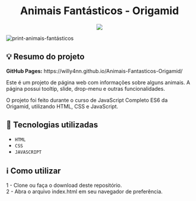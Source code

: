 <h1 align="center"> Animais Fantásticos - Origamid </h1>

<p align="center">
  <img src="https://img.shields.io/badge/STATUS-CONCLUÍDO-brightgreen""/>
</p>

![print-animais-fantásticos](https://user-images.githubusercontent.com/101363317/218284846-7c44fbc6-2532-4942-b0da-89b7f3ab612f.PNG)

<h2> 💡 Resumo do projeto </h2>
<p><b>GitHub Pages:</b> https://willy4nn.github.io/Animais-Fantasticos-Origamid/</p>
<p> Este é um projeto de página web com informações sobre alguns animais. A página possui tooltip, slide, drop-menu e outras funcionalidades.  </p>
<p> O projeto foi feito durante o curso de JavaScript Completo ES6 da Origamid, utilizando HTML, CSS e JavaScript. </p>

<h2> 🚀 Tecnologias utilizadas </h2>

- ``HTML``
- ``CSS``
- ``JAVASCRIPT``

<h2> ℹ️ Como utilizar </h2>

1 - Clone ou faça o download deste repositório. <br>
2 - Abra o arquivo index.html em seu navegador de preferência.
